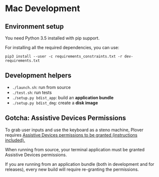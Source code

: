 # Mac Development

## Environment setup

You need Python 3.5 installed with pip support.

For installing all the required dependencies, you can use:

`pip3 install --user -c requirements_constraints.txt -r dev-requirements.txt`

## Development helpers

* `./launch.sh`: run from source
* `./test.sh`: run tests
* `./setup.py bdist_app`: build an **application bundle**
* `./setup.py bdist_dmg`: create a **disk image**

## Gotcha: Assistive Devices Permissions

To grab user inputs and use the keyboard as a steno machine, Plover requires [Assistive Devices permissions to be granted (instructions included).](https://support.apple.com/kb/ph18391?locale=en_US)

When running from source, your terminal application must be granted Assistive Devices permissions.

If you are running from an application bundle (both in development and for releases), every new build will require re-granting the permissions.
